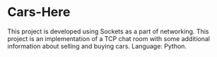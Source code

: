 # Cars-Here
This project is developed using Sockets as a part of networking. This project is an implementation of a TCP chat room with some additional information about selling and buying cars. Language: Python.
